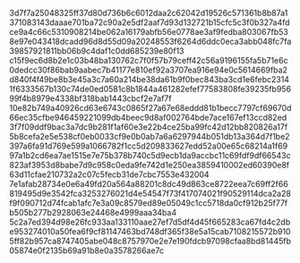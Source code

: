 3d7f7a25048325ff37d80d736b6c6012daa2c62042d19526c571361b8b87a1371083143daaae701ba72c90a2e5df2aaf7d93d132721b15cfc5c3f0b327a4fdce9a4c66c5310908214be062a16179abfb56e0778ae3af9fedba803067fb538e97e043418dcadd96d8d55d09a20248553f6264d6ddc0eca3abb048fc7fa39857921811bb06b9c4daf1c0dd685239e80f13
c15f9ec6d8b2e1c03b48ba130762c7f0f57b79ceff42c56a9196155fa5b71e6c0dedcc30f86bab9aabec7b41177e810ef92a3707ea916e94e0c5614669fba2d840f4f49be8b3e45a3c7a60a214be38da61b9f0bec843ba3cd1e6febc23141f6333567b130c74de0ed0581c8b1844a461282efef77583808fe39235fb95699f4b8979e4338bf318bab1443cbcf2e7af7f
10e82b749a40926cd63e6743c0865f27a67e68eddd81b1becc7797cf69670d66ec35cfbe946459221099db4beec9d8af002764bde7ace167ef13ccd82ed3f7f09ddf9bac3a7dc9b281f1af60e3e22b4ce25ba99fc42d12bb820826a17f5b8cefa2e5e538cf0eb0033cf9e0b0ab7a6a6297944b051db13a364d7f1be2397a6fa91d769e599a1066782f1cc5d209833627edd52a00e65c68214a1f6997a1b2cd6ea7ae1515e7e75b378b740c5d9ecb1da9accbc11c69fdf9df66543c823af3953d8babe7d9c958c0eda9fe742d1e250ea3859410002ed60390e8f63d11cfae210732a2c07c5fecb31de7cbc7553e432004
7e1afab28734e0e6a49fd20a564a88201c8dc49d863ce8722eea7c69ff2f66819495d9e3542fca3253276021d4e54547f73f417074021f90529114dca2a28f9f090712d74fcab1afc7e3a09c8579ed89e05049c1cc5718da0cf912b25f77fb505b277b2928063e24468e4999aaa34ba4
5c2a7ed394d98e26fc933aa133110aae27ef7d5df4d45f665283ca67fd4c2dbe953274010a50fea6f9cf81147463bd748df365f38e5a15cab7108215572b9105ff82b957ca8747405abe048c8757970e2e7e190fdcb97098cfaa8bd81445fb05874e0f2135b69a91b8e0a3578266ae7c
